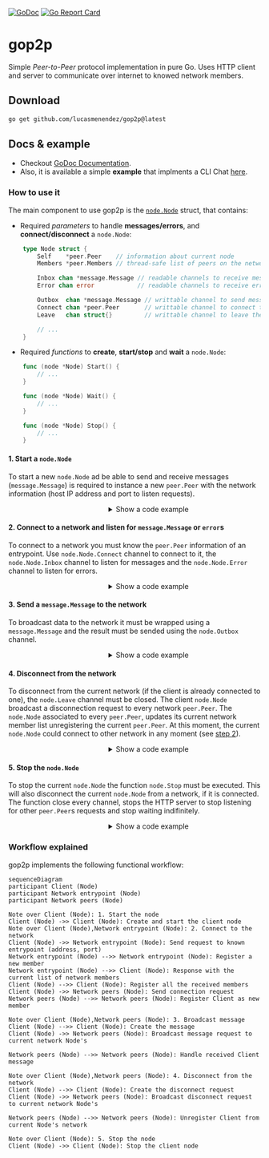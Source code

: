 [![GoDoc](https://godoc.org/github.com/lucasmenendez/gop2p?status.svg)](https://godoc.org/github.com/lucasmenendez/gop2p) [![Go Report Card](https://goreportcard.com/badge/github.com/lucasmenendez/gop2p)](https://goreportcard.com/report/github.com/lucasmenendez/gop2p)

# gop2p
Simple *Peer-to-Peer* protocol implementation in pure Go. Uses HTTP client and server to communicate over internet to knowed network members.

## Download
```bash
go get github.com/lucasmenendez/gop2p@latest
```

## Docs & example
- Checkout [GoDoc Documentation](https://godoc.org/github.com/lucasmenendez/gop2p).
- Also, it is available a simple **example** that implments a CLI Chat [here](example/cli-chat/).

### How to use it
The main component to use gop2p is the [`node.Node`](noe/node.go) struct, that contains: 

 * Required _parameters_ to handle **messages/errors**, and **connect/disconnect** a `node.Node`:

```go
    type Node struct {
        Self    *peer.Peer    // information about current node
        Members *peer.Members // thread-safe list of peers on the network

        Inbox chan *message.Message // readable channels to receive messages
        Error chan error            // readable channels to receive errors

        Outbox  chan *message.Message // writtable channel to send messages
        Connect chan *peer.Peer       // writtable channel to connect to a Peer
        Leave   chan struct{}         // writtable channel to leave the network

        // ...
    }
```

 * Required _functions_ to **create**, **start/stop** and **wait** a `node.Node`:

```go
    func (node *Node) Start() {
        // ...
    }

    func (node *Node) Wait() {
        // ...
    }

    func (node *Node) Stop() {
        // ...
    }
```

#### 1. Start a `node.Node`

To start a new `node.Node` ad be able to send and receive messages (`message.Message`) is required to instance a new `peer.Peer` with the network information (host IP address and port to listen requests).

<details>
<summary style="padding-left: 5vh">Show a code example</summary>

```go
package main

import (
	"log"

	"github.com/lucasmenendez/gop2p/pkg/node"
	"github.com/lucasmenendez/gop2p/pkg/message"
	"github.com/lucasmenendez/gop2p/pkg/peer"
)

func main() {
    // Instance a new peer that identifies the current node
    self, _ := peer.Me(5001, false)
    // [FOR REMOTE CLIENT] self, _ := peer.Me(5001, true)

    // Create a new node with the self peer defined
    client := node.New(self)

    // Start listening to be able to send and receive messages
    client.Start()

    // To prevent that the current routine ends (if it is necessary) keep 
    // it waiting
    defer client.Wait()

    //...
}

```
</details>

#### 2. Connect to a network and listen for `message.Message` or `error`s
To connect to a network you must know the `peer.Peer` information of an entrypoint. Use `node.Node.Connect` channel to connect to it, the `node.Node.Inbox` channel to listen for messages and the `node.Node.Error` channel to listen for errors.

<details>
<summary style="padding-left: 5vh">Show a code example</summary>

```go
package main

import (
	"log"

	"github.com/lucasmenendez/gop2p/pkg/node"
	"github.com/lucasmenendez/gop2p/pkg/message"
	"github.com/lucasmenendez/gop2p/pkg/peer"
)

func main() {
    // ...

    // Create an entry point peer
    entryPoint, _ := peer.Me(5000, false)
    // [REMOTE ENTRYPOINT] entryPoint, _ := peer.New("192.68.1.43", 5000)

    // Connect to the defined entry point peer usign the Connect channel
    client.Connect <- entryPoint

    // Print incoming messages and errors. Every incoming message is populated
    // through Node.Inbox, and every error channel that occurs trough Node.Error
    // channel
    logger := log.New(os.Stdout, "", 0)
    go func() {
        for {
            select {
            case msg := <-client.Inbox:
                logger.Printf("[%s] -> %s\n", msg.From.String(), string(msg.Data))
            case err := <-client.Error:
                logger.Fatalln(err)
            }
        }
    }()

    // ...
}
```
</details>

#### 3. Send a `message.Message` to the network 
To broadcast data to the network it must be wrapped using a `message.Message` and the result must be sended using the `node.Outbox` channel.

<details>
<summary style="padding-left: 5vh">Show a code example</summary>

```go
package main

import (
	"log"

	"github.com/lucasmenendez/gop2p/pkg/node"
	"github.com/lucasmenendez/gop2p/pkg/message"
	"github.com/lucasmenendez/gop2p/pkg/peer"
)

func main() {
    // ...

    // Create a []byte message
    data := []byte("Hello network!")
    // Create a message with Node.Self information as sender and the created 
    // data
    msg := new(message.Message).SetFrom(client.Self).SetData(data)
    // Broadcast the message to the network putting it into the Node.Outbox 
    // channel
    client.Outbox <- msg

    // ...
}
```
</details>

#### 4. Disconnect from the network 
To disconnect from the current network (if the client is already connected to one), the `node.Leave` channel must be closed. The client `node.Node` broadcast a disconnection request to every network `peer.Peer`. The `node.Node` associated to every `peer.Peer`, updates its current network member list unregistering the current `peer.Peer`. At this moment, the current `node.Node` could connect to other network in any moment (see [step 2](#2-connect-to-a-network-and-listen-for-messages-or-errors)).

<details>
<summary style="padding-left: 5vh">Show a code example</summary>

```go
package main

import (
	"log"

	"github.com/lucasmenendez/gop2p/pkg/node"
	"github.com/lucasmenendez/gop2p/pkg/message"
	"github.com/lucasmenendez/gop2p/pkg/peer"
)

func main() {
    // ...

    // Close the Node.Leave channel to disconnect from the network
    close(client.Leave)

    // ...
}
```

</details>

#### 5. Stop the `node.Node`
To stop the current `node.Node` the function `node.Stop` must be executed. This will also disconnect the current `node.Node` from a network, if it is connected. The function close every channel, stops the HTTP server to stop listening for other `peer.Peer`s requests and stop waiting indifinitely.

<details>
<summary style="padding-left: 5vh">Show a code example</summary>

```go
package main

import (
	"log"

	"github.com/lucasmenendez/gop2p/pkg/node"
	"github.com/lucasmenendez/gop2p/pkg/message"
	"github.com/lucasmenendez/gop2p/pkg/peer"
)

func main() {
    // ...

    // Stop the Node
    client.Stop()
}
```

</details>

### Workflow explained

gop2p implements the following functional workflow:

```mermaid
sequenceDiagram
participant Client (Node)
participant Network entrypoint (Node)
participant Network peers (Node)

Note over Client (Node): 1. Start the node
Client (Node) ->> Client (Node): Create and start the client node
Note over Client (Node),Network entrypoint (Node): 2. Connect to the network
Client (Node) ->> Network entrypoint (Node): Send request to known entrypoint (address, port)
Network entrypoint (Node) -->> Network entrypoint (Node): Register a new member
Network entrypoint (Node) -->> Client (Node): Response with the current list of network members
Client (Node) -->> Client (Node): Register all the received members
Client (Node) ->> Network peers (Node): Send connection request
Network peers (Node) -->> Network peers (Node): Register Client as new member

Note over Client (Node),Network peers (Node): 3. Broadcast message
Client (Node) -->> Client (Node): Create the message
Client (Node) ->> Network peers (Node): Broadcast message request to current network Node's

Network peers (Node) -->> Network peers (Node): Handle received Client message

Note over Client (Node),Network peers (Node): 4. Disconnect from the network
Client (Node) -->> Client (Node): Create the disconnect request
Client (Node) ->> Network peers (Node): Broadcast disconnect request to current network Node's

Network peers (Node) -->> Network peers (Node): Unregister Client from current Node's network

Note over Client (Node): 5. Stop the node
Client (Node) ->> Client (Node): Stop the client node
```